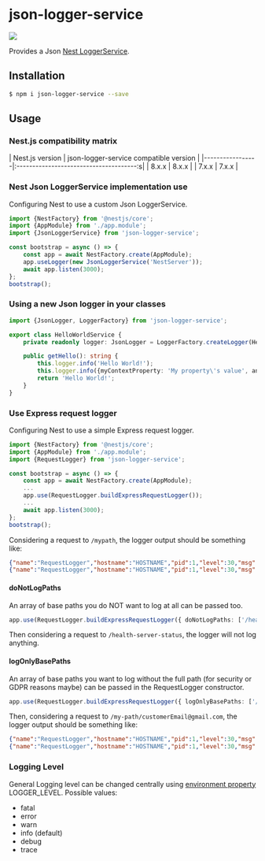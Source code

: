 # json-logger-service 
[![](https://img.shields.io/npm/dm/json-logger-service.svg)](https://www.npmjs.com/package/json-logger-service)

Provides a Json [Nest LoggerService](https://docs.nestjs.com/techniques/logger).

## Installation

```bash
$ npm i json-logger-service --save
```

## Usage

### Nest.js compatibility matrix

| Nest.js version | json-logger-service compatible version |
|-----------------|:--------------------------------------:s|
| 8.x.x           |                 8.x.x                  |
| 7.x.x           |                 7.x.x                  |


### Nest Json LoggerService implementation use

Configuring Nest to use a custom Json LoggerService.

```typescript
import {NestFactory} from '@nestjs/core';
import {AppModule} from './app.module';
import {JsonLoggerService} from 'json-logger-service';

const bootstrap = async () => {
    const app = await NestFactory.create(AppModule);
    app.useLogger(new JsonLoggerService('NestServer'));
    await app.listen(3000);
};
bootstrap();
```

### Using a new Json logger in your classes

```typescript
import {JsonLogger, LoggerFactory} from 'json-logger-service';

export class HelloWorldService {
    private readonly logger: JsonLogger = LoggerFactory.createLogger(HelloWorldService.name);

    public getHello(): string {
        this.logger.info('Hello World!');
        this.logger.info({myContextProperty: 'My property\'s value', anotherProperty: 'Another value'}, 'Hello World with some context!');
        return 'Hello World!';
    }
}
```

### Use Express request logger

Configuring Nest to use a simple Express request logger.

```typescript
import {NestFactory} from '@nestjs/core';
import {AppModule} from './app.module';
import {RequestLogger} from 'json-logger-service';

const bootstrap = async () => {
    const app = await NestFactory.create(AppModule);
    ...
    app.use(RequestLogger.buildExpressRequestLogger());
    ...
    await app.listen(3000);
};
bootstrap();
```

Considering a request to  `/mypath`, the logger output should be something like:
```json
{"name":"RequestLogger","hostname":"HOSTNAME","pid":1,"level":30,"msg":"Before request GET '/mypath'","time":"2019-12-09T12:10:23.020Z","v":0}
{"name":"RequestLogger","hostname":"HOSTNAME","pid":1,"level":30,"msg":"After request GET '/mypath'","time":"2019-12-09T12:10:23.021Z","v":0}

```

#### doNotLogPaths

An array of base paths you do NOT want to log at all can be passed too.

```typescript
app.use(RequestLogger.buildExpressRequestLogger({ doNotLogPaths: ['/health-server-status'] } as RequestLoggerOptions));
```

Then considering a request to  `/health-server-status`, the logger will not log anything.

#### logOnlyBasePaths

An array of base paths you want to log without the full path (for security or GDPR reasons maybe) can be passed in the RequestLogger constructor.

```typescript
app.use(RequestLogger.buildExpressRequestLogger({ logOnlyBasePaths: ['/my-path'] } as RequestLoggerOptions));
```

Then, considering a request to  `/my-path/customerEmail@gmail.com`, the logger output should be something like:

```json
{"name":"RequestLogger","hostname":"HOSTNAME","pid":1,"level":30,"msg":"Before request GET '/my-path'","time":"2019-12-09T12:10:23.020Z","v":0}
{"name":"RequestLogger","hostname":"HOSTNAME","pid":1,"level":30,"msg":"After request GET '/my-path'","time":"2019-12-09T12:10:23.021Z","v":0}

```

### Logging Level

General Logging level can be changed centrally using [environment property](https://nodejs.dev/learn/how-to-read-environment-variables-from-nodejs) LOGGER_LEVEL.
Possible values: 
- fatal
- error
- warn
- info (default)
- debug
- trace